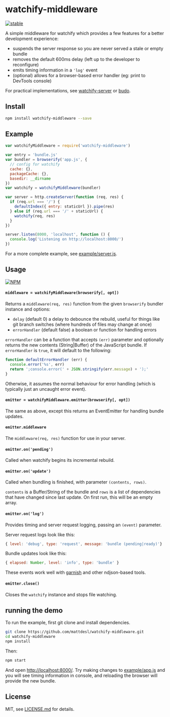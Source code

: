 # watchify-middleware

[![stable](http://badges.github.io/stability-badges/dist/stable.svg)](http://github.com/badges/stability-badges)

A simple middleware for watchify which provides a few features for a better development experience:

- suspends the server response so you are never served a stale or empty bundle
- removes the default 600ms delay (left up to the developer to reconfigure)
- emits timing information in a `'log'` event
- (optional) allows for a browser-based error handler (eg: print to DevTools console)

For practical implementations, see [watchify-server](https://www.npmjs.com/package/watchify-server) or [budo](https://www.npmjs.com/package/budo).

## Install

```sh
npm install watchify-middleware --save
```

## Example

```js
var watchifyMiddleware = require('watchify-middleware')

var entry = 'bundle.js'
var bundler = browserify('app.js', {
  // config for watchify
  cache: {}, 
  packageCache: {},
  basedir: __dirname 
})
var watchify = watchifyMiddleware(bundler)

var server = http.createServer(function (req, res) {
  if (req.url === '/') {
    defaultIndex({ entry: staticUrl }).pipe(res)
  } else if (req.url === '/' + staticUrl) {
    watchify(req, res)
  }
})

server.listen(8000, 'localhost', function () {
  console.log('Listening on http://localhost:8000/')
})
```

For a more complete example, see [example/server.js](example/server.js).

## Usage

[![NPM](https://nodei.co/npm/watchify-middleware.png)](https://www.npmjs.com/package/watchify-middleware)

#### `middleware = watchifyMiddleware(browserify[, opt])`

Returns a `middleware(req, res)` function from the given `browserify` bundler instance and options:

- `delay` (default 0) a delay to debounce the rebuild, useful for things like git branch switches (where hundreds of files may change at once)
- `errorHandler` (default false) a boolean or function for handling errors

`errorHandler` can be a function that accepts `(err)` parameter and optionally returns the new contents (String|Buffer) of the JavaScript bundle. If `errorHandler` is `true`, it will default to the following:

```js
function defaultErrorHandler (err) {
  console.error('%s', err)
  return ';console.error(' + JSON.stringify(err.message) + ');'
}
```

Otherwise, it assumes the normal behaviour for error handling (which is typically just an uncaught error event).

#### `emitter = watchifyMiddleware.emitter(browserify[, opt])`

The same as above, except this returns an EventEmitter for handling bundle updates.

#### `emitter.middleware`

The `middleware(req, res)` function for use in your server.

#### `emitter.on('pending')`

Called when watchify begins its incremental rebuild.

#### `emitter.on('update')`

Called when bundling is finished, with parameter `(contents, rows)`. 

`contents` is a Buffer/String of the bundle and `rows` is a list of dependencies that have changed since last update. On first run, this will be an empty array.

#### `emitter.on('log')`

Provides timing and server request logging, passing an `(event)` parameter.

Server request logs look like this:

```js
{ level: 'debug', type: 'request', message: 'bundle (pending|ready)'}
```

Bundle updates look like this:

```js
{ elapsed: Number, level: 'info', type: 'bundle' }
```

These events work well with [garnish](https://github.com/mattdesl/garnish) and other ndjson-based tools.

#### `emitter.close()`

Closes the `watchify` instance and stops file watching.

## running the demo

To run the example, first git clone and install dependencies.

```sh
git clone https://github.com/mattdesl/watchify-middleware.git
cd watchify-middleware
npm install
```

Then:

```sh
npm start
```

And open [http://localhost:8000/](http://localhost:8000/). Try making changes to [example/app.js](example/app.js) and you will see timing information in console, and reloading the browser will provide the new bundle.

## License

MIT, see [LICENSE.md](http://github.com/mattdesl/watchify-middleware/blob/master/LICENSE.md) for details.
